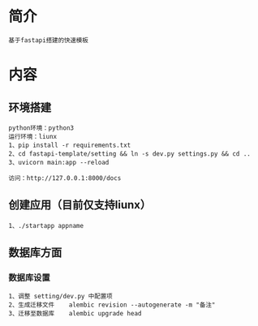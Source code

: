# 简介

```
基于fastapi搭建的快速模板
```

# 内容

## 环境搭建

```
python环境：python3 
运行环境：liunx
1、pip install -r requirements.txt 
2、cd fastapi-template/setting && ln -s dev.py settings.py && cd ..
3、uvicorn main:app --reload

访问：http://127.0.0.1:8000/docs
```



## 创建应用（目前仅支持liunx）

```shell
1、./startapp appname
```



## 数据库方面

### 数据库设置

```
1、调整 setting/dev.py 中配置项
2、生成迁移文件    alembic revision --autogenerate -m "备注" 
3、迁移至数据库    alembic upgrade head
```